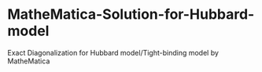 # MatheMatica-Solution-for-Hubbard-model
Exact Diagonalization for Hubbard model/Tight-binding model by MatheMatica
